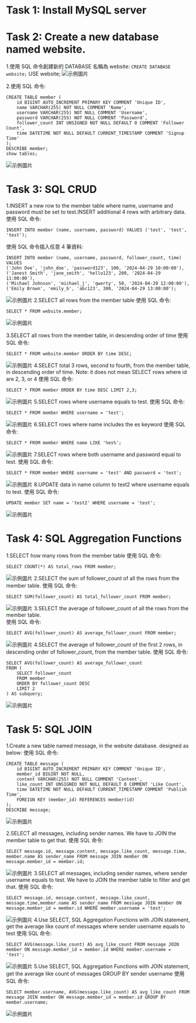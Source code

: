 # Task 1: Install MySQL server

# Task 2: Create a new database named website.

1.使用 SQL 命令創建新的 DATABASE 名稱為 website:
`CREATE DATABASE website;`
USE website;</span>
![示例圖片](PIC/pic1.JPG)

2.使用 SQL 命令:

```
CREATE TABLE member (
    id BIGINT AUTO_INCREMENT PRIMARY KEY COMMENT 'Unique ID',
    name VARCHAR(255) NOT NULL COMMENT 'Name',
    username VARCHAR(255) NOT NULL COMMENT 'Username',
    password VARCHAR(255) NOT NULL COMMENT 'Password',
    follower_count INT UNSIGNED NOT NULL DEFAULT 0 COMMENT 'Follower Count',
    time DATETIME NOT NULL DEFAULT CURRENT_TIMESTAMP COMMENT 'Signup Time'
);
DESCRIBE member;
show tables;
```

![示例圖片](PIC/pic2.JPG)

# Task 3: SQL CRUD

1.INSERT a new row to the member table where name, username and password must be set to test.INSERT additional 4 rows with arbitrary data.
使用 SQL 命令:

```
INSERT INTO member (name, username, password) VALUES ('test', 'test', 'test');
```

使用 SQL 命令插入任意 4 筆資料:

```
INSERT INTO member (name, username, password, follower_count, time)
VALUES
('John Doe', 'john_doe', 'password123', 100, '2024-04-29 10:00:00'),
('Janest Smith', 'jane_smith', 'hello123', 200, '2024-04-29 11:00:00'),
('Michael Johnson', 'michael_j', 'qwerty', 50, '2024-04-29 12:00:00'),
('Emily Brown', 'emily_b', 'abc123', 300, '2024-04-29 13:00:00');
```

![示例圖片](PIC/pic3.JPG)
2.SELECT all rows from the member table
使用 SQL 命令:

```
SELECT * FROM website.member;
```

![示例圖片](PIC/pic4.JPG)

3.SELECT all rows from the member table, in descending order of time
使用 SQL 命令:

```
SELECT * FROM website.member ORDER BY time DESC;
```

![示例圖片](PIC/pic5.JPG)
4.SELECT total 3 rows, second to fourth, from the member table, in descending order of time. Note: it does not mean SELECT rows where id are 2, 3, or 4
使用 SQL 命令:

```
SELECT * FROM member ORDER BY time DESC LIMIT 2,3;
```

![示例圖片](PIC/pic6.JPG)
5.SELECT rows where username equals to test.
使用 SQL 命令:

```
SELECT * FROM member WHERE username = 'test';
```

![示例圖片](PIC/pic7.JPG)
6.SELECT rows where name includes the es keyword
使用 SQL 命令:

```
SELECT * FROM member WHERE name LIKE '%es%';
```

![示例圖片](PIC/pic8.JPG)
7.SELECT rows where both username and password equal to test.
使用 SQL 命令:

```
SELECT * FROM member WHERE username = 'test' AND password = 'test';
```

![示例圖片](PIC/pic9.JPG)
8.UPDATE data in name column to test2 where username equals to test.
使用 SQL 命令:

```
UPDATE member SET name = 'test2' WHERE username = 'test';
```

![示例圖片](PIC/pic10.JPG)

# Task 4: SQL Aggregation Functions

1.SELECT how many rows from the member table
使用 SQL 命令:

```
SELECT COUNT(*) AS total_rows FROM member;
```

![示例圖片](PIC/pic11.JPG)
2.SELECT the sum of follower_count of all the rows from the member table.
使用 SQL 命令:

```
SELECT SUM(follower_count) AS total_follower_count FROM member;
```

![示例圖片](PIC/pic12.JPG)
3.SELECT the average of follower_count of all the rows from the member table.<br>
使用 SQL 命令:

```
SELECT AVG(follower_count) AS average_follower_count FROM member;
```

![示例圖片](PIC/pic13.JPG)
4.SELECT the average of follower_count of the first 2 rows, in descending order of follower_count, from the member table.
使用 SQL 命令:

```
SELECT AVG(follower_count) AS average_follower_count
FROM (
    SELECT follower_count
    FROM member
    ORDER BY follower_count DESC
    LIMIT 2
) AS subquery;
```

![示例圖片](PIC/pic14.JPG)

# Task 5: SQL JOIN

1.Create a new table named message, in the website database. designed as below:
使用 SQL 命令:

```
CREATE TABLE message (
    id BIGINT AUTO_INCREMENT PRIMARY KEY COMMENT 'Unique ID',
    member_id BIGINT NOT NULL,
    content VARCHAR(255) NOT NULL COMMENT 'Content',
    like_count INT UNSIGNED NOT NULL DEFAULT 0 COMMENT 'Like Count',
    time DATETIME NOT NULL DEFAULT CURRENT_TIMESTAMP COMMENT 'Publish Time',
    FOREIGN KEY (member_id) REFERENCES member(id)
);
DESCRIBE message;
```

![示例圖片](PIC/picMessage.JPG)

2.SELECT all messages, including sender names. We have to JOIN the member table to get that.
使用 SQL 命令:

```
SELECT message.id, message.content, message.like_count, message.time, member.name AS sender_name FROM message JOIN member ON message.member_id = member.id;
```

![示例圖片](PIC/pic15.JPG)
3.SELECT all messages, including sender names, where sender username equals to test. We have to JOIN the member table to filter and get that.
使用 SQL 命令:

```
SELECT message.id, message.content, message.like_count, message.time,member.name AS sender_name FROM message JOIN member ON message.member_id = member.id WHERE member.username = 'test';
```

![示例圖片](PIC/pic16.JPG)
4.Use SELECT, SQL Aggregation Functions with JOIN statement, get the average like
count of messages where sender username equals to test
使用 SQL 命令:

```
SELECT AVG(message.like_count) AS avg_like_count FROM message JOIN member ON message.member_id = member.id WHERE member.username = 'test';
```

![示例圖片](PIC/pic17.JPG)
5.Use SELECT, SQL Aggregation Functions with JOIN statement, get the average like count of messages GROUP BY sender username
使用 SQL 命令:

```
SELECT member.username, AVG(message.like_count) AS avg_like_count FROM message JOIN member ON message.member_id = member.id GROUP BY member.username;
```

![示例圖片](PIC/pic18.JPG)
